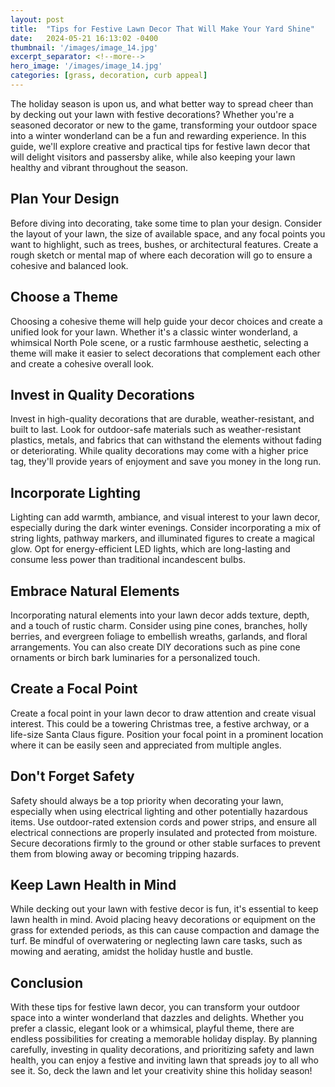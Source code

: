 ```yaml
---
layout: post
title:  "Tips for Festive Lawn Decor That Will Make Your Yard Shine"
date:   2024-05-21 16:13:02 -0400
thumbnail: '/images/image_14.jpg'
excerpt_separator: <!--more-->
hero_image: '/images/image_14.jpg'
categories: [grass, decoration, curb appeal]
---
```

The holiday season is upon us, and what better way to spread cheer than by decking out your lawn with festive decorations? <!--more-->Whether you're a seasoned decorator or new to the game, transforming your outdoor space into a winter wonderland can be a fun and rewarding experience. In this guide, we'll explore creative and practical tips for festive lawn decor that will delight visitors and passersby alike, while also keeping your lawn healthy and vibrant throughout the season.

## Plan Your Design
Before diving into decorating, take some time to plan your design. Consider the layout of your lawn, the size of available space, and any focal points you want to highlight, such as trees, bushes, or architectural features. Create a rough sketch or mental map of where each decoration will go to ensure a cohesive and balanced look.

## Choose a Theme
Choosing a cohesive theme will help guide your decor choices and create a unified look for your lawn. Whether it's a classic winter wonderland, a whimsical North Pole scene, or a rustic farmhouse aesthetic, selecting a theme will make it easier to select decorations that complement each other and create a cohesive overall look.

## Invest in Quality Decorations
Invest in high-quality decorations that are durable, weather-resistant, and built to last. Look for outdoor-safe materials such as weather-resistant plastics, metals, and fabrics that can withstand the elements without fading or deteriorating. While quality decorations may come with a higher price tag, they'll provide years of enjoyment and save you money in the long run.

## Incorporate Lighting
Lighting can add warmth, ambiance, and visual interest to your lawn decor, especially during the dark winter evenings. Consider incorporating a mix of string lights, pathway markers, and illuminated figures to create a magical glow. Opt for energy-efficient LED lights, which are long-lasting and consume less power than traditional incandescent bulbs.

## Embrace Natural Elements
Incorporating natural elements into your lawn decor adds texture, depth, and a touch of rustic charm. Consider using pine cones, branches, holly berries, and evergreen foliage to embellish wreaths, garlands, and floral arrangements. You can also create DIY decorations such as pine cone ornaments or birch bark luminaries for a personalized touch.

## Create a Focal Point
Create a focal point in your lawn decor to draw attention and create visual interest. This could be a towering Christmas tree, a festive archway, or a life-size Santa Claus figure. Position your focal point in a prominent location where it can be easily seen and appreciated from multiple angles.

## Don't Forget Safety
Safety should always be a top priority when decorating your lawn, especially when using electrical lighting and other potentially hazardous items. Use outdoor-rated extension cords and power strips, and ensure all electrical connections are properly insulated and protected from moisture. Secure decorations firmly to the ground or other stable surfaces to prevent them from blowing away or becoming tripping hazards.

## Keep Lawn Health in Mind
While decking out your lawn with festive decor is fun, it's essential to keep lawn health in mind. Avoid placing heavy decorations or equipment on the grass for extended periods, as this can cause compaction and damage the turf. Be mindful of overwatering or neglecting lawn care tasks, such as mowing and aerating, amidst the holiday hustle and bustle.

## Conclusion
With these tips for festive lawn decor, you can transform your outdoor space into a winter wonderland that dazzles and delights. Whether you prefer a classic, elegant look or a whimsical, playful theme, there are endless possibilities for creating a memorable holiday display. By planning carefully, investing in quality decorations, and prioritizing safety and lawn health, you can enjoy a festive and inviting lawn that spreads joy to all who see it. So, deck the lawn and let your creativity shine this holiday season!
